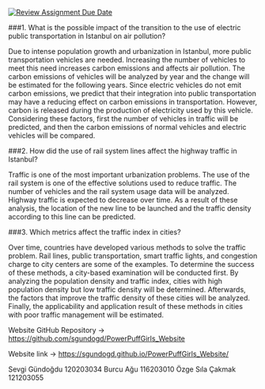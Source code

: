 [![Review Assignment Due Date](https://classroom.github.com/assets/deadline-readme-button-22041afd0340ce965d47ae6ef1cefeee28c7c493a6346c4f15d667ab976d596c.svg)](https://classroom.github.com/a/5i0xgF2j)


###1.	What is the possible impact of the transition to the use of electric public transportation in Istanbul on air pollution?

Due to intense population growth and urbanization in Istanbul, more public transportation vehicles are needed. Increasing the number of vehicles to meet this need increases carbon emissions and affects air pollution. The carbon emissions of vehicles will be analyzed by year and the change will be estimated for the following years. Since electric vehicles do not emit carbon emissions, we predict that their integration into public transportation may have a reducing effect on carbon emissions in transportation. However, carbon is released during the production of electricity used by this vehicle. Considering these factors, first the number of vehicles in traffic will be predicted, and then the carbon emissions of normal vehicles and electric vehicles will be compared.

###2.	How did the use of rail system lines affect the highway traffic in Istanbul?

Traffic is one of the most important urbanization problems. The use of the rail system is one of the effective solutions used to reduce traffic. The number of vehicles and the rail system usage data will be analyzed. Highway traffic is expected to decrease over time. As a result of these analysis, the location of the new line to be launched and the traffic density according to this line can be predicted.


###3.	Which metrics affect the traffic index in cities? 

Over time, countries have developed various methods to solve the traffic problem. Rail lines, public transportation, smart traffic lights, and congestion charge to city centers are some of the examples. To determine the success of these methods, a city-based examination will be conducted first. By analyzing the population density and traffic index, cities with high population density but low traffic density will be determined. Afterwards, the factors that improve the traffic density of these cities will be analyzed. Finally, the applicability and application result of these methods in cities with poor traffic management will be estimated. 

Website GitHub Repository -> https://github.com/sgundogd/PowerPuffGirls_Website

Website link -> https://sgundogd.github.io/PowerPuffGirls_Website/

Sevgi Gündoğdu		120203034
Burcu Ağu			116203010
Özge Sıla Çakmak	121203055

